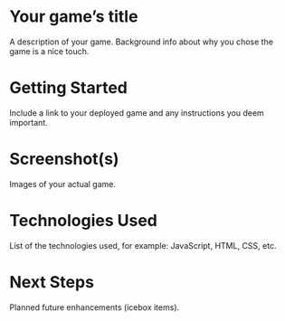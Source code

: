 # Your game’s title
A description of your game. Background info about why you chose the game is a nice touch.

# Getting Started
Include a link to your deployed game and any instructions you deem important.

# Screenshot(s)
Images of your actual game.

# Technologies Used
List of the technologies used, for example: JavaScript, HTML, CSS, etc.

# Next Steps
Planned future enhancements (icebox items).